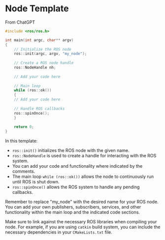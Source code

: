 # Node Template

From ChatGPT

```cpp
#include <ros/ros.h>

int main(int argc, char** argv)
{
	// Initialize the ROS node
	ros::init(argc, argv, "my_node");
	
	// Create a ROS node handle
	ros::NodeHandle nh;
	
	// Add your code here
	
	// Main loop
	while (ros::ok())
	{
	// Add your code here
	
	// Handle ROS callbacks
	ros::spinOnce();
	}
	
	return 0;
}
```

In this template:

- `ros::init()` initializes the ROS node with the given name.
- `ros::NodeHandle` is used to create a handle for interacting with the ROS system.
- You can add your code and functionality where indicated by the comments.
- The main loop `while (ros::ok())` allows the node to continuously run until ROS is shut down.
- `ros::spinOnce()` allows the ROS system to handle any pending callbacks.

Remember to replace "my_node" with the desired name for your ROS node. You can add your own publishers, subscribers, services, and other functionality within the main loop and the indicated code sections.

Make sure to link against the necessary ROS libraries when compiling your node. For example, if you are using `catkin` build system, you can include the necessary dependencies in your `CMakeLists.txt` file.